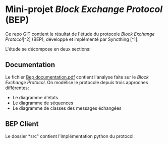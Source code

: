 # Mini-projet *Block Exchange Protocol* (BEP)

Ce repo GIT contient le résultat de l'étude du protocole *Block Exchange Protocol*[^2] (BEP), développé et implémenté par Syncthing [^1].

L'étude se décompose en deux sections:

## Documentation

Le fichier [Bep documentation.pdf](https://githepia.hesge.ch/claudio.martinss/bep-client/raw/master/documentation/bep_documentation.pdf) contient l'analyse faite sur le *Block Exchange Protocol*.
On modélise le protocole depuis trois approches différentes:

 * Le diagramme d'états
 * Le diagramme de séquences
 * Le diagramme de classes des messages échangées

## BEP Client

Le dossier *src" contient l'implémentation python du protocol.